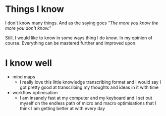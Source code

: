 # Things I know
I don't know many things. And as the saying goes _"The more you know the more you don't know."_

Still, I would like to know in some ways thing I do _know_. In my opinion of course. Everything can be mastered further and improved upon.

# I know well
- mind maps
	- I really love this little knowledge transcribing format and I would say I got pretty good at transcribing my thoughts and ideas in it with time
- workflow optimisation
	- I am insanely fast at my computer and my keyboard and I set out myself on the endless path of micro and macro optimisations that I think I am getting better at with every day

